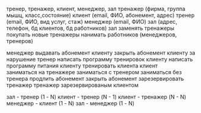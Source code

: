 тренер, тренажер, клиент, менеджер, зал
	тренажер (фирма, группа мышц, класс,состояние)
	клиент (email, ФИО, абонемент, адрес)
	тренер (email, ФИО, вид услуг, стаж)
	менеджер (email, ФИО)
	зал (адрес, телефон, бд клиентов, бд работников)
зал
	заменять тренажеры
	покупать новые тренажеры 
	нанимать работников (менеджеров, тренеров)

менеджер
	выдавать абонемент клиенту
	закрыть абонемент клиенту за нарушение
тренер
	написать программу тренировок клиенту
	написать программу питания клиенту
	тренировать клиента 
клиент	
	заниматься на тренажере 
	заниматься с тренером
	заниматься без тренера
	продлить абонемент
	закрыть абонемент
	зарезервировать тренажер 
тренажер
	зарезервированым клиентом 

зал - тренер (1 - N)
клиент - тренер (N - 1)
клиент - тренажер (N - N)
менеджер - клиент (1 - N)
зал - менеджер (1 - N)
